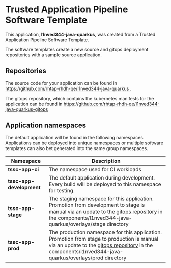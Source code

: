 # Trusted Application Pipeline Software Template

This application, **l1nved344-java-quarkus**, was created from a Trusted Application Pipeline Software Template.

The software templates create a new source and gitops deployment repositories with a sample source application. 

## Repositories

The source code for your application can be found in [https://github.com/rhtap-rhdh-qe/l1nved344-java-quarkus ](https://github.com/rhtap-rhdh-qe/l1nved344-java-quarkus ).
 
The gitops repository, which contains the kubernetes manifests for the application can be found in 
[https://github.com/rhtap-rhdh-qe/l1nved344-java-quarkus-gitops ](https://github.com/rhtap-rhdh-qe/l1nved344-java-quarkus-gitops ) 

## Application namespaces 

The default application will be found in the following namespaces. Applications can be deployed into unique namespaces or multiple software templates can also bet generated into the same group namespaces.  

|  Namespace   |  Description   |  
| -------- | -------- |
| **tssc-app-ci** | The namespace used for CI workloads |
| **tssc-app-development** | The default application during development. Every build will be deployed to this namespace for testing. |
| **tssc-app-stage** | The staging namespace for this application. Promotion from development to stage is manual via an update to the [gitops repository](https://github.com/rhtap-rhdh-qe/l1nved344-java-quarkus-gitops ) in the components/l1nved344-java-quarkus/overlays/stage directory |
| **tssc-app-prod** | The production namespace for this application. Promotion from stage to production is manual via an update to the [gitops repository](https://github.com/rhtap-rhdh-qe/l1nved344-java-quarkus-gitops ) in the components/l1nved344-java-quarkus/overlays/prod directory |